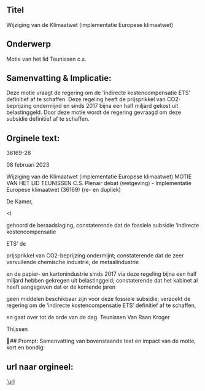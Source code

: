 ## Titel
Wijziging van de Klimaatwet (implementatie Europese klimaatwet)
## Onderwerp
Motie van het lid Teunissen c.s.
## Samenvatting & Implicatie:

Deze motie vraagt de regering om de 'indirecte kostencompensatie ETS' definitief af te schaffen. Deze regeling heeft de prijsprikkel van CO2-beprijzing ondermijnd en sinds 2017 bijna een half miljard gekost uit belastinggeld. Door deze motie wordt de regering gevraagd om deze subsidie definitief af te schaffen.
## Orginele text:


36169-28

08 februari 2023

Wijziging van de Klimaatwet (implementatie Europese klimaatwet)
MOTIE VAN HET LID TEUNISSEN C.S.
Plenair debat (wetgeving) - Implementatie Europese klimaatwet (36169) (re- en dupliek)

De Kamer,

<I

gehoord de beraadslaging,
constaterende dat de fossiele subsidie ‘indirecte kostencompensatie

ETS’ de

prijsprikkel van CO2-beprijzing ondermijnt;
constaterende dat de zeer vervuilende chemische industrie, de metaalindustrie

en de papier- en kartonindustrie sinds 2017 via deze regeling bijna een half
miljard hebben gekregen uit belastinggeld;
constaterende dat het kabinet al heeft aangegeven dat er de komende jaren

geen middelen beschikbaar zijn voor deze fossiele subsidie;
verzoekt de regering om de ‘indirecte kostencompensatie ETS’ definitief af te
schaffen,

en gaat over tot de orde van de dag.
Teunissen
Van Raan
Kroger

Thijssen

## Prompt:
Samenvatting van bovenstaande text en impact van de motie, kort en bondig:

## url naar orgineel:
['url](https://gegevensmagazijn.tweedekamer.nl/OData/v4/2.0/Document(f6092430-ed26-4640-b099-3d639394222a)/resource)
